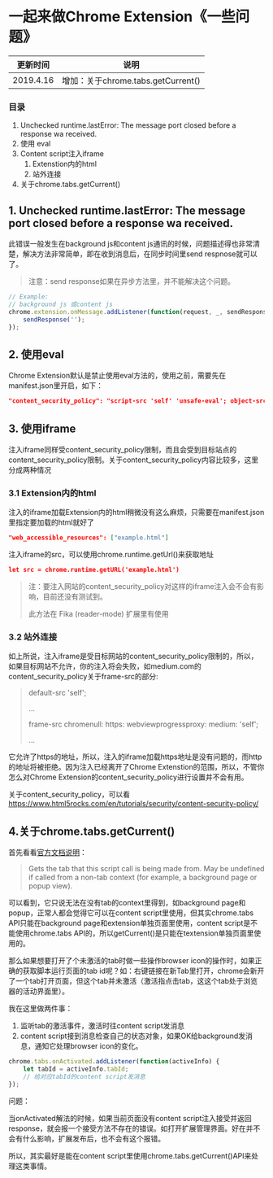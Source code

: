 # 一起来做Chrome Extension《一些问题》

| 更新时间  | 说明                               |
| --------- | ---------------------------------- |
| 2019.4.16 | 增加：关于chrome.tabs.getCurrent() |



### 目录

1. Unchecked runtime.lastError: The message port closed before a response wa received.
2. 使用 eval
3. Content script注入iframe
   1. Extenstion内的html
   2. 站外连接
4. 关于chrome.tabs.getCurrent()



## 1. Unchecked runtime.lastError: The message port closed before a response wa received.

此错误一般发生在background js和content js通讯的时候，问题描述得也非常清楚，解决方法非常简单，即在收到消息后，在同步时间里send respnose就可以了。

> 注意：send response如果在异步方法里，并不能解决这个问题。

```javascript
// Example:
// background js 或content js
chrome.extension.onMessage.addListener(function(request, _, sendResponse) {
    sendResponse('');
});
```



## 2. 使用eval

Chrome Extension默认是禁止使用eval方法的，使用之前，需要先在manifest.json里开启，如下：

```json
"content_security_policy": "script-src 'self' 'unsafe-eval'; object-src 'self'"
```



## 3. 使用iframe

注入iframe同样受content_security_policy限制，而且会受到目标站点的content_security_policy限制。关于content_security_policy内容比较多，这里分成两种情况



### 3.1 Extension内的html

注入的iframe加载Extension内的html稍微没有这么麻烦，只需要在manifest.json里指定要加载的html就好了

```json
"web_accessible_resources": ["example.html"]
```

注入iframe的src，可以使用chrome.runtime.getUrl()来获取地址

```json
let src = chrome.runtime.getURL('example.html')
```

> 注：要注入网站的content_security_policy对这样的iframe注入会不会有影响，目前还没有测试到。
>
> 此方法在 Fika (reader-mode) 扩展里有使用



### 3.2 站外连接

如上所说，注入iframe是受目标网站的content_security_policy限制的，所以，如果目标网站不允许，你的注入将会失败，如medium.com的content_security_policy关于frame-src的部分:

> default-src 'self'; 
>
> ...
>
> frame-src chromenull: https: webviewprogressproxy: medium: 'self'; 
>
> ...

它允许了https的地址，所以，注入的iframe加载https地址是没有问题的，而http的地址将被拒绝。因为注入已经离开了Chrome Extenstion的范围，所以，不管你怎么对Chrome Extension的content_security_policy进行设置并不会有用。

关于content_security_policy，可以看 https://www.html5rocks.com/en/tutorials/security/content-security-policy/



## 4.关于chrome.tabs.getCurrent()

首先看看[官方文档说明](https://developer.chrome.com/extensions/tabs#method-getCurrent)：

> Gets the tab that this script call is being made from. May be undefined if called from a non-tab context (for example, a background page or popup view).

可以看到，它只说无法在没有tab的context里得到，如background page和popup，正常人都会觉得它可以在content script里使用，但其实chrome.tabs API只能在background page和extension单独页面里使用，content script是不能使用chrome.tabs API的，所以getCurrent()是只能在textension单独页面里使用的。

那么如果想要打开了个未激活的tab时做一些操作browser icon的操作时，如果正确的获取脚本运行页面的tab id呢？如：右键链接在新Tab里打开，chrome会新开了一个tab打开页面，但这个tab并未激活（激活指点击tab，这这个tab处于浏览器的活动界面里）。

我在这里做两件事：

1. 监听tab的激活事件，激活时往content script发消息
2. content script接到消息检查自己的状态对象，如果OK给background发消息，通知它处理browser icon的变化。

```javascript
chrome.tabs.onActivated.addListener(function(activeInfo) {
	let tabId = activeInfo.tabId;
	// 给对应tabId的content script发消息
});
```

问题：

当onActivated解法的时候，如果当前页面没有content script注入接受并返回response，就会报一个接受方法不存在的错误。如打开扩展管理界面。好在并不会有什么影响，扩展发布后，也不会有这个报错。

所以，其实最好是能在content script里使用chrome.tabs.getCurrent()API来处理这类事情。
